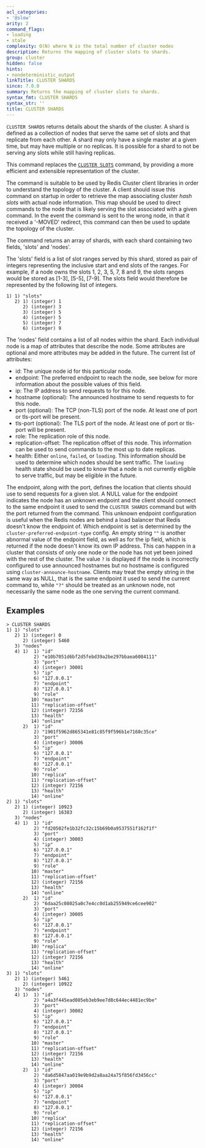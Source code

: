 ```yaml
---
acl_categories:
- '@slow'
arity: 2
command_flags:
- loading
- stale
complexity: O(N) where N is the total number of cluster nodes
description: Returns the mapping of cluster slots to shards.
group: cluster
hidden: false
hints:
- nondeterministic_output
linkTitle: CLUSTER SHARDS
since: 7.0.0
summary: Returns the mapping of cluster slots to shards.
syntax_fmt: CLUSTER SHARDS
syntax_str: ''
title: CLUSTER SHARDS
---
```

`CLUSTER SHARDS` returns details about the shards of the cluster.
A shard is defined as a collection of nodes that serve the same set of slots and that replicate from each other.
A shard may only have a single master at a given time, but may have multiple or no replicas.
It is possible for a shard to not be serving any slots while still having replicas.

This command replaces the [`CLUSTER SLOTS`](/commands/cluster-slots) command, by providing a more efficient and extensible representation of the cluster. 

The command is suitable to be used by Redis Cluster client libraries in order to understand the topology of the cluster.
A client should issue this command on startup in order to retrieve the map associating cluster *hash slots* with actual node information.
This map should be used to direct commands to the node that is likely serving the slot associated with a given command.
In the event the command is sent to the wrong node, in that it received a '-MOVED' redirect, this command can then be used to update the topology of the cluster.

The command returns an array of shards, with each shard containing two fields, 'slots' and 'nodes'. 

The 'slots' field is a list of slot ranges served by this shard, stored as pair of integers representing the inclusive start and end slots of the ranges.
For example, if a node owns the slots 1, 2, 3, 5, 7, 8 and 9, the slots ranges would be stored as [1-3], [5-5], [7-9].
The slots field would therefore be represented by the following list of integers.

```
1) 1) "slots"
   2) 1) (integer) 1
      2) (integer) 3
      3) (integer) 5
      4) (integer) 5
      5) (integer) 7
      6) (integer) 9
```

The 'nodes' field contains a list of all nodes within the shard.
Each individual node is a map of attributes that describe the node. 
Some attributes are optional and more attributes may be added in the future. 
The current list of attributes:

* id: The unique node id for this particular node.
* endpoint: The preferred endpoint to reach the node, see below for more information about the possible values of this field.
* ip: The IP address to send requests to for this node.
* hostname (optional): The announced hostname to send requests to for this node.
* port (optional): The TCP (non-TLS) port of the node. At least one of port or tls-port will be present.
* tls-port (optional): The TLS port of the node. At least one of port or tls-port will be present.
* role: The replication role of this node.
* replication-offset: The replication offset of this node. This information can be used to send commands to the most up to date replicas.
* health: Either `online`, `failed`, or `loading`. This information should be used to determine which nodes should be sent traffic. The `loading` health state should be used to know that a node is not currently eligible to serve traffic, but may be eligible in the future. 

The endpoint, along with the port, defines the location that clients should use to send requests for a given slot.
A NULL value for the endpoint indicates the node has an unknown endpoint and the client should connect to the same endpoint it used to send the `CLUSTER SHARDS` command but with the port returned from the command.
This unknown endpoint configuration is useful when the Redis nodes are behind a load balancer that Redis doesn't know the endpoint of.
Which endpoint is set is determined by the `cluster-preferred-endpoint-type` config.
An empty string `""` is another abnormal value of the endpoint field, as well as for the ip field, which is returned if the node doesn't know its own IP address.
This can happen in a cluster that consists of only one node or the node has not yet been joined with the rest of the cluster.
The value `?` is displayed if the node is incorrectly configured to use announced hostnames but no hostname is configured using `cluster-announce-hostname`.
Clients may treat the empty string in the same way as NULL, that is the same endpoint it used to send the current command to, while `"?"` should be treated as an unknown node, not necessarily the same node as the one serving the current command.

## Examples

```
> CLUSTER SHARDS
1) 1) "slots"
   2) 1) (integer) 0
      2) (integer) 5460
   3) "nodes"
   4) 1)  1) "id"
          2) "e10b7051d6bf2d5febd39a2be297bbaea6084111"
          3) "port"
          4) (integer) 30001
          5) "ip"
          6) "127.0.0.1"
          7) "endpoint"
          8) "127.0.0.1"
          9) "role"
         10) "master"
         11) "replication-offset"
         12) (integer) 72156
         13) "health"
         14) "online"
      2)  1) "id"
          2) "1901f5962d865341e81c85f9f596b1e7160c35ce"
          3) "port"
          4) (integer) 30006
          5) "ip"
          6) "127.0.0.1"
          7) "endpoint"
          8) "127.0.0.1"
          9) "role"
         10) "replica"
         11) "replication-offset"
         12) (integer) 72156
         13) "health"
         14) "online"
2) 1) "slots"
   2) 1) (integer) 10923
      2) (integer) 16383
   3) "nodes"
   4) 1)  1) "id"
          2) "fd20502fe1b32fc32c15b69b0a9537551f162f1f"
          3) "port"
          4) (integer) 30003
          5) "ip"
          6) "127.0.0.1"
          7) "endpoint"
          8) "127.0.0.1"
          9) "role"
         10) "master"
         11) "replication-offset"
         12) (integer) 72156
         13) "health"
         14) "online"
      2)  1) "id"
          2) "6daa25c08025a0c7e4cc0d1ab255949ce6cee902"
          3) "port"
          4) (integer) 30005
          5) "ip"
          6) "127.0.0.1"
          7) "endpoint"
          8) "127.0.0.1"
          9) "role"
         10) "replica"
         11) "replication-offset"
         12) (integer) 72156
         13) "health"
         14) "online"
3) 1) "slots"
   2) 1) (integer) 5461
      2) (integer) 10922
   3) "nodes"
   4) 1)  1) "id"
          2) "a4a3f445ead085eb3eb9ee7d8c644ec4481ec9be"
          3) "port"
          4) (integer) 30002
          5) "ip"
          6) "127.0.0.1"
          7) "endpoint"
          8) "127.0.0.1"
          9) "role"
         10) "master"
         11) "replication-offset"
         12) (integer) 72156
         13) "health"
         14) "online"
      2)  1) "id"
          2) "da6d5847aa019e9b9d2a8aa24a75f856fd3456cc"
          3) "port"
          4) (integer) 30004
          5) "ip"
          6) "127.0.0.1"
          7) "endpoint"
          8) "127.0.0.1"
          9) "role"
         10) "replica"
         11) "replication-offset"
         12) (integer) 72156
         13) "health"
         14) "online"
```
